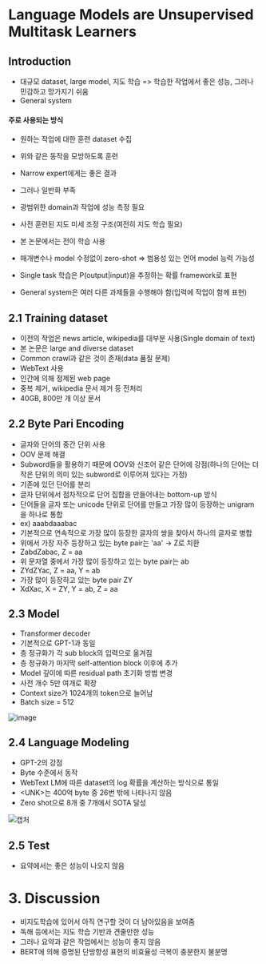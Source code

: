 # Language Models are Unsupervised Multitask Learners

## Introduction
- 대규모 dataset, large model, 지도 학습 => 학습한 작업에서 좋은 성능, 그러나 민감하고 망가지기 쉬움
- General system

#### 주로 사용되는 방식
- 원하는 작업에 대한 훈련 dataset 수집
- 위와 같은 동작을 모방하도록 훈련
- Narrow expert에게는 좋은 결과
- 그러나 일반화 부족
- 광범위한 domain과 작업에 성능 측정 필요
- 사전 훈련된 지도 미세 조정 구조(여전히 지도 학습 필요)

- 본 논문에서는 전이 학습 사용
- 매개변수나 model 수정없이 zero-shot => 범용성 있는 언어 model 능력 가능성
- Single task 학습은 P(output|input)을 추정하는 확률 framework로 표현
- General system은 여러 다른 과제들을 수행해야 함(입력에 작업이 함께 표현)

## 2.1 Training dataset
- 이전의 작업은 news article, wikipedia를 대부분 사용(Single domain of text)
- 본 논문은 large and diverse dataset
- Common crawl과 같은 것이 존재(data 품질 문제)
- WebText 사용
- 인간에 의해 정제된 web page
- 중복 제거, wikipedia 문서 제거 등 전처리
- 40GB, 800만 개 이상 문서

## 2.2 Byte Pari Encoding
- 글자와 단어의 중간 단위 사용
- OOV 문제 해결
- Subword들을 활용하기 때문에 OOV와 신조어 같은 단어에 강점(하나의 단어는 더 작은 단위의 의미 있는 subword로 이루어져 있다는 가정)
- 기존에 있던 단어를 분리
- 글자 단위에서 점차적으로 단어 집합을 만들어내는 bottom-up 방식
- 단어들을 글자 또는 unicode 단위로 단어를 만들고 가장 많이 등장하는 unigram을 하나로 통합
- ex) aaabdaaabac
- 기본적으로 연속적으로 가장 많이 등장한 글자의 쌍을 찾아서 하나의 글자로 병합
- 위에서 가장 자주 등장하고 있는 byte pair는 'aa' -> Z로 치환
- ZabdZabac, Z = aa
- 위 문자열 중에서 가장 많이 등장하고 있는 byte pair는 ab
- ZYdZYac, Z = aa, Y = ab
- 가장 많이 등장하고 있는 byte pair ZY
- XdXac, X = ZY, Y = ab, Z = aa

## 2.3 Model
- Transformer decoder
- 기본적으로 GPT-1과 동일
- 층 정규화가 각 sub block의 입력으로 옮겨짐
- 층 정규화가 마지막 self-attention block 이후에 추가
- Model 깊이에 따른 residual path 초기화 방법 변경
- 사전 개수 5만 여개로 확장
- Context size가 1024개의 token으로 늘어남
- Batch size = 512

![image](https://user-images.githubusercontent.com/80622859/195072687-d1bbaefa-7aba-424e-9ef1-c7fc06629a88.png)

## 2.4 Language Modeling
- GPT-2의 강점
- Byte 수준에서 동작
- WebText LM에 따른 dataset의 log 확률을 계산하는 방식으로 통일
- \<UNK\>는 400억 byte 중 26번 밖에 나타나지 않음
- Zero shot으로 8개 중 7개에서 SOTA 달성

![캡처](https://user-images.githubusercontent.com/80622859/195073973-861bab89-ff66-45fc-8028-4ce64d94e759.PNG)

## 2.5 Test
- 요약에서는 좋은 성능이 나오지 않음

# 3. Discussion
- 비지도학습에 있어서 아직 연구할 것이 더 남아있음을 보여줌
- 독해 등에서는 지도 학습 기반과 견줄만한 성능
- 그러나 요약과 같은 작업에서는 성능이 좋지 않음
- BERT에 의해 증명된 단방향성 표현의 비효율성 극복이 충분한지 불분명
 
